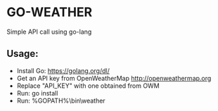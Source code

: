# GO-WEATHER

Simple API call using go-lang

## Usage:
* Install Go: https://golang.org/dl/
* Get an API key from OpenWeatherMap http://openweathermap.org
* Replace "API_KEY" with one obtained from OWM
* Run: go install <src file>
* Run: %GOPATH%\bin\weather